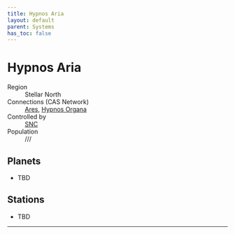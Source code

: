 ```yaml
---
title: Hypnos Aria
layout: default
parent: Systems
has_toc: false
---
```


# Hypnos Aria
<dl>
    <dt>Region</dt><dd>Stellar North</dd>
    <dt>Connections (CAS Network)</dt><dd><a href="../ares/">Ares</a>, <a href="../hypnos_organa/">Hypnos Organa</a></dd>
    <dt>Controlled by</dt><dd><a href="../../factions/SNC.html">SNC</a></dd>
    <dt>Population</dt><dd>///</dd>
</dl>

## Planets
* TBD

## Stations
* TBD

----
